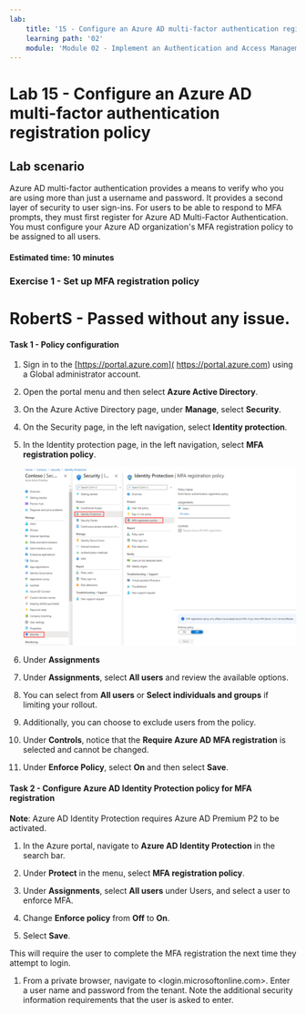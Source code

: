 ```yaml
---
lab:
    title: '15 - Configure an Azure AD multi-factor authentication registration policy'
    learning path: '02'
    module: 'Module 02 - Implement an Authentication and Access Management Solution'
---
```


# Lab 15 - Configure an Azure AD multi-factor authentication registration policy

## Lab scenario

Azure AD multi-factor authentication provides a means to verify who you are using more than just a username and password. It provides a second layer of security to user sign-ins. For users to be able to respond to MFA prompts, they must first register for Azure AD Multi-Factor Authentication. You must configure your Azure AD organization's MFA registration policy to be assigned to all users.

#### Estimated time: 10 minutes

### Exercise 1 - Set up MFA registration policy

# RobertS - Passed without any issue.

#### Task 1 - Policy configuration

1. Sign in to the [https://portal.azure.com]( https://portal.azure.com) using a Global administrator account.

2. Open the portal menu and then select **Azure Active Directory**.

3. On the Azure Active Directory page, under **Manage**, select **Security**.

4. On the Security page, in the left navigation, select **Identity protection**.

5. In the Identity protection page, in the left navigation, select **MFA registration policy**.

    ![Screen image displaying the MFA registration policy page with browsing path highlighted](./media/lp2-mod4-browse-to-mfa-registration-policy.png)

6. Under **Assignments**

7. Under **Assignments**, select **All users** and review the available options.

8. You can select from **All users** or **Select individuals and groups** if limiting your rollout.

9. Additionally, you can choose to exclude users from the policy.

10. Under **Controls**, notice that the **Require Azure AD MFA registration** is selected and cannot be changed.

11. Under **Enforce Policy**, select **On** and then select **Save**.

#### Task 2 - Configure Azure AD Identity Protection policy for MFA registration

**Note**: Azure AD Identity Protection requires Azure AD Premium P2 to be activated. 

1. In the Azure portal, navigate to **Azure AD Identity Protection** in the search bar.

1. Under **Protect** in the menu, select **MFA registration policy**.

1. Under **Assignments**, select **All users** under Users, and select a user to enforce MFA.

1. Change **Enforce policy** from **Off** to **On**.

1. Select **Save**.

This will require the user to complete the MFA registration the next time they attempt to login.

1. From a private browser, navigate to <login.microsoftonline.com>. Enter a user name and password from the tenant.  Note the additional security information requirements that the user is asked to enter.

